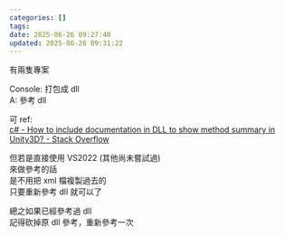 ```yaml
---
categories: []
tags:
date: 2025-06-26 09:27:40
updated: 2025-06-26 09:31:22
---
```

有兩隻專案

Console: 打包成 dll  
A: 參考 dll

可 ref:  
[c# - How to include documentation in DLL to show method summary in Unity3D? - Stack Overflow](https://stackoverflow.com/questions/32994598/how-to-include-documentation-in-dll-to-show-method-summary-in-unity3d)

但若是直接使用 VS2022 (其他尚未嘗試過)  
來做參考的話  
是不用把 xml 檔複製過去的  
只要重新參考 dll 就可以了


總之如果已經參考過 dll  
記得砍掉原 dll 參考，重新參考一次